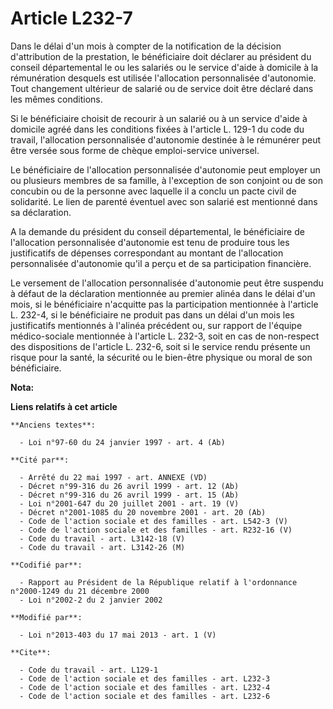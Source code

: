 # Article L232-7

Dans le délai d'un mois à compter de la notification de la décision d'attribution de la prestation, le bénéficiaire doit
déclarer au président du conseil départemental le ou les salariés ou le service d'aide à domicile à la rémunération desquels
est utilisée l'allocation personnalisée d'autonomie. Tout changement ultérieur de salarié ou de service doit être déclaré
dans les mêmes conditions. 

Si le bénéficiaire choisit de recourir à un salarié ou à un service d'aide à domicile agréé dans les conditions fixées à
l'article L. 129-1 du code du travail, l'allocation personnalisée d'autonomie destinée à le rémunérer peut être versée sous
forme de chèque emploi-service universel. 

Le bénéficiaire de l'allocation personnalisée d'autonomie peut employer un ou plusieurs membres de sa famille, à l'exception
de son conjoint ou de son concubin ou de la personne avec laquelle il a conclu un pacte civil de solidarité. Le lien de
parenté éventuel avec son salarié est mentionné dans sa déclaration. 

A la demande du président du conseil départemental, le bénéficiaire de l'allocation personnalisée d'autonomie est tenu de
produire tous les justificatifs de dépenses correspondant au montant de l'allocation personnalisée d'autonomie qu'il a perçu
et de sa participation financière. 

Le versement de l'allocation personnalisée d'autonomie peut être suspendu à défaut de la déclaration mentionnée au premier
alinéa dans le délai d'un mois, si le bénéficiaire n'acquitte pas la participation mentionnée à l'article L. 232-4, si le
bénéficiaire ne produit pas dans un délai d'un mois les justificatifs mentionnés à l'alinéa précédent ou, sur rapport de
l'équipe médico-sociale mentionnée à l'article L. 232-3, soit en cas de non-respect des dispositions de l'article L. 232-6,
soit si le service rendu présente un risque pour la santé, la sécurité ou le bien-être physique ou moral de son bénéficiaire.

**Nota:**



**Liens relatifs à cet article**

	**Anciens textes**:

	  - Loi n°97-60 du 24 janvier 1997 - art. 4 (Ab)

	**Cité par**:

	  - Arrêté du 22 mai 1997 - art. ANNEXE (VD)
	  - Décret n°99-316 du 26 avril 1999 - art. 12 (Ab)
	  - Décret n°99-316 du 26 avril 1999 - art. 15 (Ab)
	  - Loi n°2001-647 du 20 juillet 2001 - art. 19 (V)
	  - Décret n°2001-1085 du 20 novembre 2001 - art. 20 (Ab)
	  - Code de l'action sociale et des familles - art. L542-3 (V)
	  - Code de l'action sociale et des familles - art. R232-16 (V)
	  - Code du travail - art. L3142-18 (V)
	  - Code du travail - art. L3142-26 (M)

	**Codifié par**:

	  - Rapport au Président de la République relatif à l'ordonnance n°2000-1249 du 21 décembre 2000
	  - Loi n°2002-2 du 2 janvier 2002

	**Modifié par**:

	  - Loi n°2013-403 du 17 mai 2013 - art. 1 (V)

	**Cite**:

	  - Code du travail - art. L129-1
	  - Code de l'action sociale et des familles - art. L232-3
	  - Code de l'action sociale et des familles - art. L232-4
	  - Code de l'action sociale et des familles - art. L232-6
